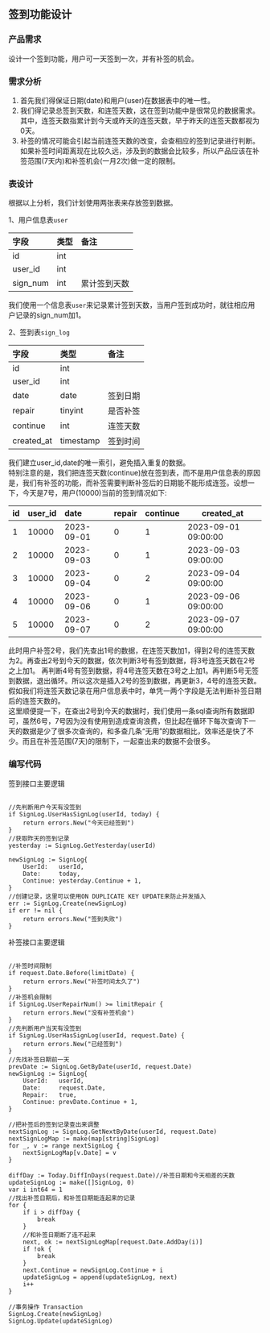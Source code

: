 ## 签到功能设计

### 产品需求

设计一个签到功能，用户可一天签到一次，并有补签的机会。

### 需求分析

1. 首先我们得保证日期(date)和用户(user)在数据表中的唯一性。
2. 我们得记录总签到天数，和连签天数，这在签到功能中是很常见的数据需求。其中，连签天数指累计到今天或昨天的连签天数，早于昨天的连签天数都视为0天。
3. 补签的情况可能会引起当前连签天数的改变，会查相应的签到记录进行判断。如果补签时间距离现在比较久远，涉及到的数据会比较多，所以产品应该在补签范围(7天内)和补签机会(一月2次)做一定的限制。

### 表设计

根据以上分析，我们计划使用两张表来存放签到数据。  

1、用户信息表`user`

| 字段       | 类型  | 备注     |
|:---------|:----|:-------|
| id       | int |        |
| user_id  | int |        |
| sign_num | int | 累计签到天数 |

我们使用一个信息表`user`来记录累计签到天数，当用户签到成功时，就往相应用户记录的sign_num加1。

2、签到表`sign_log`

| 字段         | 类型        | 备注   |
|:-----------|:----------|:-----|
| id         | int       |      |
| user_id    | int       |      |
| date       | date      | 签到日期 |
| repair     | tinyint   | 是否补签 |
| continue   | int       | 连签天数 |
| created_at | timestamp | 签到时间 |

我们建立user_id,date的唯一索引，避免插入重复的数据。  
特别注意的是，我们把连签天数(continue)放在签到表，而不是用户信息表的原因是，我们有补签的功能，而补签需要判断补签后的日期能不能形成连签。设想一下，今天是7号，用户(10000)当前的签到情况如下:

| id  | user_id | date       | repair | continue | created_at          |
|:----|:--------|:-----------|--------|----------|---------------------|
| 1   | 10000   | 2023-09-01 | 0      | 1        | 2023-09-01 09:00:00 |
| 2   | 10000   | 2023-09-03 | 0      | 1        | 2023-09-03 09:00:00 |
| 3   | 10000   | 2023-09-04 | 0      | 2        | 2023-09-04 09:00:00 |
| 4   | 10000   | 2023-09-06 | 0      | 1        | 2023-09-06 09:00:00 |
| 5   | 10000   | 2023-09-07 | 0      | 2        | 2023-09-07 09:00:00 |

此时用户补签2号，我们先查出1号的数据，在连签天数加1，得到2号的连签天数为2。再查出2号到今天的数据，依次判断3号有签到数据，将3号连签天数在2号之上加1。 再判断4号有签到数据，将4号连签天数在3号之上加1。再判断5号无签到数据，退出循环。所以这次是插入2号的签到数据，再更新3，4号的连签天数。  
假如我们将连签天数记录在用户信息表中时，单凭一两个字段是无法判断补签日期后的连签天数的。  
这里顺便提一下，在查出2号到今天的数据时，我们使用一条sql查询所有数据即可，虽然6号，7号因为没有使用到造成查询浪费，但比起在循环下每次查询下一天的数据是少了很多次查询的，和多查几条“无用”的数据相比，效率还是快了不少。而且在补签范围(7天)的限制下，一起查出来的数据不会很多。  

### 编写代码

签到接口主要逻辑

```

//先判断用户今天有没签到
if SignLog.UserHasSignLog(userId, today) {
    return errors.New("今天已经签到")
}
//获取昨天的签到记录
yesterday := SignLog.GetYesterday(userId)

newSignLog := SignLog{
    UserId:   userId,
    Date:     today,
    Continue: yesterday.Continue + 1,
}
//创建记录，这里可以使用ON DUPLICATE KEY UPDATE来防止并发插入
err := SignLog.Create(newSignLog)
if err != nil {
    return errors.New("签到失败")
}

```

补签接口主要逻辑

```

//补签时间限制
if request.Date.Before(limitDate) {
    return errors.New("补签时间太久了")
}
//补签机会限制
if SignLog.UserRepairNum() >= limitRepair {
    return errors.New("没有补签机会")
}
//先判断用户当天有没签到
if SignLog.UserHasSignLog(userId, request.Date) {
    return errors.New("已经签到")
}
//先找补签日期前一天
prevDate := SignLog.GetByDate(userId, request.Date)
newSignLog := SignLog{
    UserId:   userId,
    Date:     request.Date,
    Repair:   true,
    Continue: prevDate.Continue + 1,  
}

//把补签后的签到记录查出来调整
nextSignLog := SignLog.GetNextByDate(userId, request.Date)
nextSignLogMap := make(map[string]SignLog)
for _, v := range nextSignLog {
    nextSignLogMap[v.Date] = v
}

diffDay := Today.DiffInDays(request.Date)//补签日期和今天相差的天数
updateSignLog := make([]SignLog, 0)
var i int64 = 1
//找出补签日期后，和补签日期能连起来的记录
for {
    if i > diffDay {
        break
    }
    //和补签日期断了连不起来
    next, ok := nextSignLogMap[request.Date.AddDay(i)]
    if !ok {
        break
    }
    next.Continue = newSignLog.Continue + i
    updateSignLog = append(updateSignLog, next)
    i++
}

//事务操作 Transaction
SignLog.Create(newSignLog)
SignLog.Update(updateSignLog)
    
```
